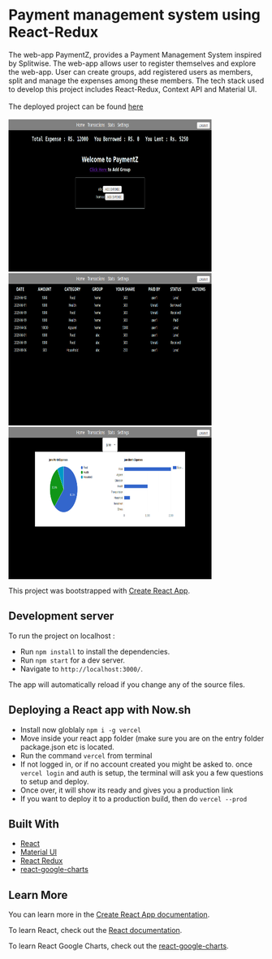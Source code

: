 

# Payment management system using React-Redux

The web-app PaymentZ, provides a Payment Management System inspired by Splitwise. The web-app allows user to register themselves and explore the web-app. User can create groups, add registered users as members, split and manage the expenses among these members. The tech stack used to develop this project includes React-Redux, Context API and Material UI.
<br>
<br>
The deployed project can be found [here](https://vercel.com/pankaj-404/payment-management-system)
<br>
<br>
<img src ="./screenshots/PMS React App landing page.png"  width="400" height="300" />
<img src ="./screenshots/PMS React App transactions.png" width="400" height="300" />
<img src ="./screenshots/PMS React App google-chart.png" align="center" width="400" height="300" />
<br>

This project was bootstrapped with [Create React App](https://github.com/facebook/create-react-app).

## Development server

To run the project on localhost :


- Run `npm install` to install the dependencies.
- Run `npm start` for a dev server.
- Navigate to `http://localhost:3000/`.

The app will automatically reload if you change any of the source files.

## Deploying a React app with Now.sh

 - Install now globlaly `npm i -g vercel`
 - Move inside your react app folder (make sure you are on the entry folder package.json etc is located.
 - Run the command `vercel` from terminal
 - If not logged in, or if no account created you might be asked to. once `vercel login` and auth is setup, the terminal will ask you a few questions to setup and deploy.
 - Once over, it will show its ready and gives you a production link
 - If you want to deploy it to a production build, then do `vercel --prod`


## Built With

- [React](https://reactjs.org/)
- [Material UI](https://material-ui.com/)
- [React Redux](https://react-redux.js.org/)
- [react-google-charts](https://www.npmjs.com/package/react-google-charts/)

## Learn More

You can learn more in the [Create React App documentation](https://facebook.github.io/create-react-app/docs/getting-started).

To learn React, check out the [React documentation](https://reactjs.org/).

To learn React Google Charts, check out the [react-google-charts](https://www.npmjs.com/package/react-google-charts/).
